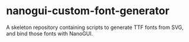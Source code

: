 # nanogui-custom-font-generator
A skeleton repository containing scripts to generate TTF fonts from SVG, and bind those fonts with NanoGUI.

